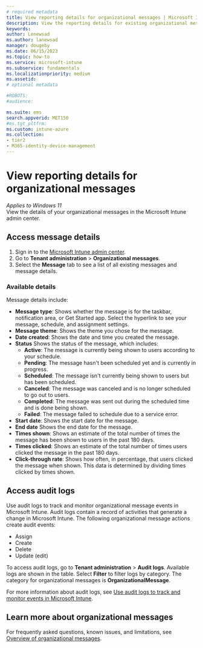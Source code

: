 ```yaml
---
# required metadata
title: View reporting details for organizational messages | Microsoft Intune  
description: View the reporting details for existing organizational messages in the Microsoft Intune admin center.          
keywords:
author: Lenewsad
ms.author: lanewsad
manager: dougeby
ms.date: 06/15/2023
ms.topic: how-to
ms.service: microsoft-intune
ms.subservice: fundamentals
ms.localizationpriority: medium
ms.assetid: 
# optional metadata

#ROBOTS:
#audience:

ms.suite: ems
search.appverid: MET150
#ms.tgt_pltfrm:
ms.custom: intune-azure 
ms.collection:
- tier2
- M365-identity-device-management
---
```


# View reporting details for organizational messages  

*Applies to Windows 11*  
View the details of your organizational messages in the Microsoft Intune admin center. 

## Access message details  

1. Sign in to the [Microsoft Intune admin center](https://go.microsoft.com/fwlink/?linkid=2109431).
2. Go to **Tenant administration** > **Organizational messages**.
3. Select the **Message** tab to see a list of all existing messages and message details.  

### Available details  

Message details include:    

 * **Message type**: Shows whether the message is for the taskbar, notification area, or Get Started app. Select the hyperlink to see your message, schedule, and assignment settings.    
 * **Message theme**: Shows the theme you chose for the message.     
 * **Date created**:  Shows the date and time you created the message.   
 * **Status** Shows the status of the message, which includes: 
    * **Active**: The message is currently being shown to users according to your schedule.  
    * **Pending**: The message hasn't been scheduled yet and is currently in progress.
    * **Scheduled**: The message isn't currently being shown to users but has been scheduled.     
    * **Canceled**: The message was canceled and is no longer scheduled to go out to users.  
    * **Completed**: The message was sent out during the scheduled time and is done being shown.  
    * **Failed**: The message failed to schedule due to a service error.  
 * **Start date**: Shows the start date for the message.  
 * **End date** Shows the end date for the message.  
 * **Times shown**: Shows an estimate of the total number of times the message has been shown to users in the past 180 days.   
 * **Times clicked**: Shows an estimate of the total number of times users clicked the message in the past 180 days.   
 * **Click-through rate**: Shows how often, in percentage, that users clicked the message when shown. This data is determined by dividing times clicked by times shown.   

 ## Access audit logs  
 Use audit logs to track and monitor organizational message events in Microsoft Intune. Audit logs contain a record of activities that generate a change in Microsoft Intune. The following organizational message actions create audit events:  

 * Assign  
 * Create  
 * Delete  
 * Update (edit)  
 
 To access audit logs, go to **Tenant administration** > **Audit logs**. Available logs are shown in the table. Select **Filter** to filter logs by category. The category for organizational messages is **OrganizationalMessage**. 
 
 For more information about audit logs, see [Use audit logs to track and monitor events in Microsoft Intune](../fundamentals/monitor-audit-logs.md).    

## Learn more about organizational messages 
For frequently asked questions, known issues, and limitations, see [Overview of organizational messages](organizational-messages-overview.md).  


